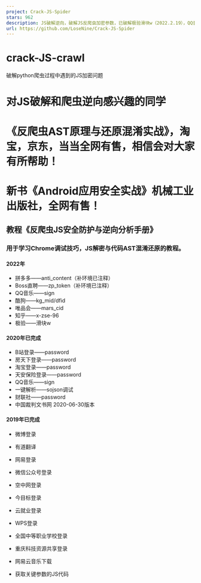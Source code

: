 ```yaml
---
project: Crack-JS-Spider
stars: 962
description: JS破解逆向，破解JS反爬虫加密参数，已破解极验滑块w（2022.2.19），QQ音乐sign（2022.2.13），拼多多anti_content，boss直聘zp_token，知乎x-zse-96，酷狗kg_mid/dfid，唯品会mars_cid，中国裁判文书网（2020-06-30更新），淘宝密码，天安保险登录，b站登录，房天下登录，WPS登录，微博登录，有道翻译，网易登录，微信公众号登录，空中网登录，今目标登录，学生信息管理系统登录，共赢金融登录，重庆科技资源共享平台登录，网易云音乐下载，一键解析视频链接，财联社登录。
url: https://github.com/LoseNine/Crack-JS-Spider
---
```


crack-JS-crawl
==============

破解python爬虫过程中遇到的JS加密问题

对JS破解和爬虫逆向感兴趣的同学
================

《反爬虫AST原理与还原混淆实战》，淘宝，京东，当当全网有售，相信会对大家有所帮助！
==========================================

新书《Android应用安全实战》机械工业出版社，全网有售！
==============================

教程《反爬虫JS安全防护与逆向分析手册》
--------------------

### 用于学习Chrome调试技巧，JS解密与代码AST混淆还原的教程。

#### 2022年

-   拼多多——anti\_content（补环境已注释）
-   Boss直聘——zp\_token（补环境已注释）
-   QQ音乐——sign
-   酷狗——kg\_mid/dfid
-   唯品会——mars\_cid
-   知乎——x-zse-96
-   极验——滑块w

#### 2020年已完成

-   B站登录——password
-   房天下登录——password
-   淘宝登录——password
-   天安保险登录——password
-   QQ音乐——sign
-   一键解析——sojson调试
-   财联社——password
-   中国裁判文书网 2020-06-30版本

#### 2019年已完成

-   微博登录
-   有道翻译
-   网易登录
-   微信公众号登录
-   空中网登录
-   今目标登录
-   云就业登录
-   WPS登录
-   全国中等职业学校登录
-   重庆科技资源共享登录
-   网易云音乐下载

-   获取关键参数的JS代码
